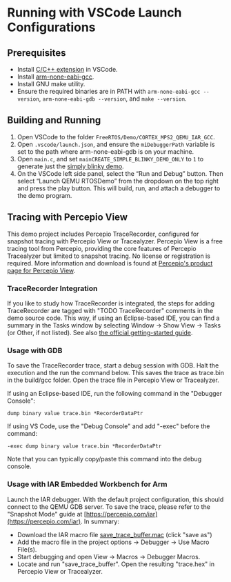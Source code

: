 # Running with VSCode Launch Configurations

## Prerequisites
* Install [C/C++ extension](https://marketplace.visualstudio.com/items?itemName=ms-vscode.cpptools) in VSCode.
* Install [arm-none-eabi-gcc](https://developer.arm.com/tools-and-software/open-source-software/developer-tools/gnu-toolchain/gnu-rm/downloads).
* Install GNU make utility.
* Ensure the required binaries are in PATH with ```arm-none-eabi-gcc --version```, ```arm-none-eabi-gdb --version```, and ```make --version```.

## Building and Running
1. Open VSCode to the folder ```FreeRTOS/Demo/CORTEX_MPS2_QEMU_IAR_GCC```.
2. Open ```.vscode/launch.json```, and ensure the ```miDebuggerPath``` variable is set to the path where arm-none-eabi-gdb is on your machine.
3. Open ```main.c```, and set ```mainCREATE_SIMPLE_BLINKY_DEMO_ONLY``` to ```1``` to generate just the [simply blinky demo](https://www.freertos.org/a00102.html#simple_blinky_demo).
4. On the VSCode left side panel, select the “Run and Debug” button. Then select “Launch QEMU RTOSDemo” from the dropdown on the top right and press the play button. This will build, run, and attach a debugger to the demo program.

## Tracing with Percepio View
This demo project includes Percepio TraceRecorder, configured for snapshot tracing with Percepio View or Tracealyzer.
Percepio View is a free tracing tool from Percepio, providing the core features of Percepio Tracealyzer but limited to snapshot tracing.
No license or registration is required. More information and download is found at [Percepio's product page for Percepio View](https://traceviewer.io/freertos-view).

### TraceRecorder Integration
If you like to study how TraceRecorder is integrated, the steps for adding TraceRecorder are tagged with "TODO TraceRecorder" comments in the demo source code.
This way, if using an Eclipse-based IDE, you can find a summary in the Tasks window by selecting Window -> Show View -> Tasks (or Other, if not listed).
See also [the official getting-started guide](https://traceviewer.io/getting-started-freertos-view).

### Usage with GDB
To save the TraceRecorder trace, start a debug session with GDB.
Halt the execution and the run the command below. 
This saves the trace as trace.bin in the build/gcc folder.
Open the trace file in Percepio View or Tracealyzer.

If using an Eclipse-based IDE, run the following command in the "Debugger Console":
```
dump binary value trace.bin *RecorderDataPtr
```

If using VS Code, use the "Debug Console" and add "-exec" before the command:
```
-exec dump binary value trace.bin *RecorderDataPtr
```

Note that you can typically copy/paste this command into the debug console.


### Usage with IAR Embedded Workbench for Arm
Launch the IAR debugger. With the default project configuration, this should connect to the QEMU GDB server.
To save the trace, please refer to the "Snapshot Mode" guide at [https://percepio.com/iar](https://percepio.com/iar).
In summary:
- Download the IAR macro file [save_trace_buffer.mac](https://percepio.com/downloads/save_trace_buffer.mac) (click "save as")
- Add the macro file in the project options -> Debugger -> Use Macro File(s). 
- Start debugging and open View -> Macros -> Debugger Macros.
- Locate and run "save_trace_buffer". Open the resulting "trace.hex" in Percepio View or Tracealyzer.


